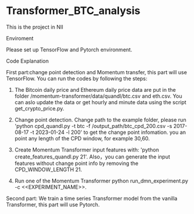 # Transformer_BTC_analysis
This is the project in NII 

Enviroment

Please set up TensorFlow and Pytorch environment.

Code Explanation 

First part:change point detection and Momentum transfer, this part will use TensorFlow. You can run the codes by following the steps:

1. The Bitcoin daily price and Ethereum daily price data are put in the folder /momentum-transformer/data/quandl/btc.csv and eth.csv. You can aslo update the data or get hourly and minute data using the script get_crypto_price.py.

2. Change point detection. Change path to the example folder, please run 'python cpd_quandl.py  -t btc -f /output_path/btc_cpd_200.csv -s 2017-08-17 -t 2023-01-24 -l 200' to get the change point infomation. you an point any length of the CPD window, for example 30,60.

3. Create Momentum Transformer input features with: 'python create_features_quandl.py 21'. Also，you can generate the input features without change point info by removing the CPD_WINDOW_LENGTH 21.

4. Run one of the Momentum Transformer python run_dmn_experiment.py -c <<EXPERIMENT_NAME>>.

Second part: We train a time series Transformer model from the vanilla Transformer,  this part will use Pytorch.
